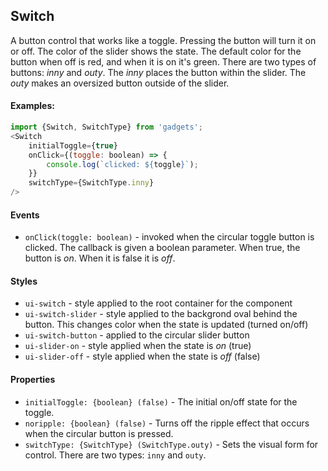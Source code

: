 <a name="module_Switch"></a>

## Switch
A button control that works like a toggle.  Pressing the button will turn iton or off.  The color of the slider shows the state.  The default color forthe button when off is red, and when it is on it's green.  There are twotypes of buttons: *inny* and *outy*.  The *inny* places the button withinthe slider.  The *outy* makes an oversized button outside of the slider.#### Examples:```javascriptimport {Switch, SwitchType} from 'gadgets';<Switch    initialToggle={true}    onClick={(toggle: boolean) => {        console.log(`clicked: ${toggle}`);    }}    switchType={SwitchType.inny}/>```#### Events- `onClick(toggle: boolean)` - invoked when the circular toggle button isclicked.  The callback is given a boolean parameter.  When true, the buttonis *on*.  When it is false it is *off*.#### Styles- `ui-switch` - style applied to the root container for the component- `ui-switch-slider` - style applied to the backgrond oval behind the button.This changes color when the state is updated (turned on/off)- `ui-switch-button` - applied to the circular slider button- `ui-slider-on` - style applied when the state is *on* (true)- `ui-slider-off` - style applied when the state is *off* (false)#### Properties- `initialToggle: {boolean} (false)` - The initial on/off state for thetoggle.- `noripple: {boolean} (false)` - Turns off the ripple effect that occurswhen the circular button is pressed.- `switchType: {SwitchType} (SwitchType.outy)` - Sets the visual form forcontrol.  There are two types: `inny` and `outy`.

